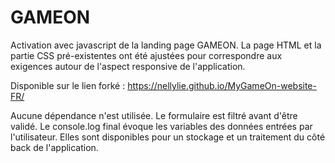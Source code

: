 
# GAMEON

Activation avec javascript de la landing page GAMEON. La page HTML et la partie CSS pré-existentes ont été ajustées pour correspondre aux exigences autour de l'aspect responsive de l'application.

Disponible sur le lien forké : https://nellylie.github.io/MyGameOn-website-FR/

Aucune dépendance n'est utilisée. Le formulaire est filtré avant d'être validé. Le console.log final évoque les variables des données entrées par l'utilisateur. Elles sont disponibles pour un stockage et un traitement du côté back de l'application.


